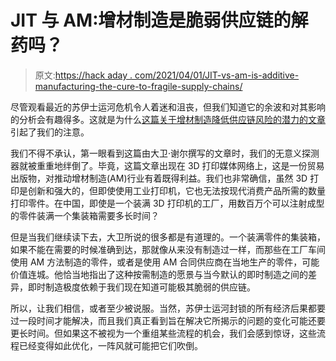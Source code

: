 # JIT 与 AM:增材制造是脆弱供应链的解药吗？

> 原文:[https://hack aday . com/2021/04/01/JIT-vs-am-is-additive-manufacturing-the-cure-to-fragile-supply-chains/](https://hackaday.com/2021/04/01/jit-vs-am-is-additive-manufacturing-the-cure-to-fragile-supply-chains/)

尽管观看最近的苏伊士运河危机令人着迷和沮丧，但我们知道它的余波和对其影响的分析会有趣得多。这就是为什么[这篇关于增材制造降低供应链风险的潜力的文章](https://www.3dprintingmedia.network/the-ever-given-incident-is-exactly-why-manufacturers-need-to-consider-am/)引起了我们的注意。

我们不得不承认，第一眼看到这篇由大卫·谢尔撰写的文章时，我们的无意义探测器就被重重地绊倒了。毕竟，这篇文章出现在 3D 打印媒体网络上，这是一份贸易出版物，对推动增材制造(AM)行业有着既得利益。我们也非常确信，虽然 3D 打印是创新和强大的，但即使使用工业打印机，它也无法按现代消费产品所需的数量打印零件。在中国，即使是一个装满 3D 打印机的工厂，用数百万个可以注射成型的零件装满一个集装箱需要多长时间？

但是当我们继续读下去，大卫所说的很多都是有道理的。一个装满零件的集装箱，如果不能在需要的时候准确到达，那就像从来没有制造过一样，而那些在工厂车间使用 AM 方法制造的零件，或者是使用 AM 合同供应商在当地生产的零件，可能价值连城。他恰当地指出了这种按需制造的愿景与当今默认的即时制造之间的差异，即时制造极度依赖于我们现在知道可能极其脆弱的供应链。

所以，让我们相信，或者至少被说服。当然，苏伊士运河封锁的所有经济后果都要过一段时间才能解决，而且我们真正看到旨在解决它所揭示的问题的变化可能还要更长时间。但如果这不被视为一个重组某些流程的机会，我们会感到惊讶，这些流程已经变得如此优化，一阵风就可能把它们吹倒。